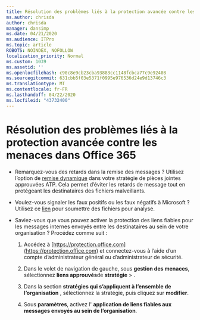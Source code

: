 ```yaml
---
title: Résolution des problèmes liés à la protection avancée contre les menaces dans Office 365
ms.author: chrisda
author: chrisda
manager: dansimp
ms.date: 04/21/2020
ms.audience: ITPro
ms.topic: article
ROBOTS: NOINDEX, NOFOLLOW
localization_priority: Normal
ms.custom: 1039
ms.assetid: ''
ms.openlocfilehash: c90c8e9cb23cba93883cc1148fcbca77c9e92408
ms.sourcegitcommit: 631cbb5f03e5371f0995e976536d24e9d13746c3
ms.translationtype: MT
ms.contentlocale: fr-FR
ms.lasthandoff: 04/22/2020
ms.locfileid: "43732400"
---
```

# <a name="troubleshooting-office-365-advanced-threat-protection"></a>Résolution des problèmes liés à la protection avancée contre les menaces dans Office 365

- Remarquez-vous des retards dans la remise des messages ? Utilisez l’option de [remise dynamique](https://docs.microsoft.com/office365/securitycompliance/dynamic-delivery-and-previewing) dans votre stratégie de pièces jointes approuvées ATP. Cela permet d’éviter les retards de message tout en protégeant les destinataires des fichiers malveillants.

- Voulez-vous signaler les faux positifs ou les faux négatifs à Microsoft ? Utilisez ce [lien](https://www.microsoft.com/wdsi/filesubmission/) pour soumettre des fichiers pour analyse.

- Saviez-vous que vous pouvez activer la protection des liens fiables pour les messages internes envoyés entre les destinataires au sein de votre organisation ? Procédez comme suit :

  1. Accédez à [https://protection.office.com](https://protection.office.com) et connectez-vous à l’aide d’un compte d’administrateur général ou d’administrateur de sécurité.

  2. Dans le volet de navigation de gauche, sous **gestion des menaces**, sélectionnez **liens approuvés**de **stratégie** \> .

  3. Dans la section **stratégies qui s’appliquent à l’ensemble de l’organisation** , sélectionnez la stratégie, puis cliquez sur **modifier**.

  4. Sous **paramètres**, activez l' **application de liens fiables aux messages envoyés au sein de l’organisation**.
